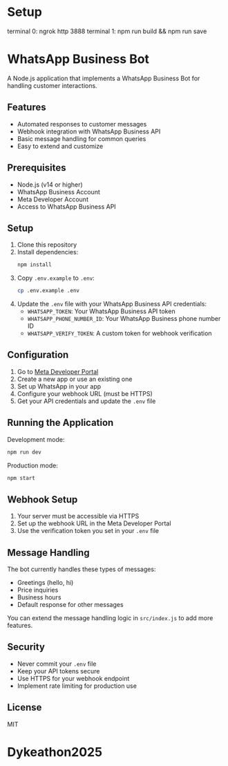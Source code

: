 # Setup

terminal 0: ngrok http 3888
terminal 1: npm run build && npm run save

# WhatsApp Business Bot

A Node.js application that implements a WhatsApp Business Bot for handling customer interactions.

## Features

- Automated responses to customer messages
- Webhook integration with WhatsApp Business API
- Basic message handling for common queries
- Easy to extend and customize

## Prerequisites

- Node.js (v14 or higher)
- WhatsApp Business Account
- Meta Developer Account
- Access to WhatsApp Business API

## Setup

1. Clone this repository
2. Install dependencies:
   ```bash
   npm install
   ```
3. Copy `.env.example` to `.env`:
   ```bash
   cp .env.example .env
   ```
4. Update the `.env` file with your WhatsApp Business API credentials:
   - `WHATSAPP_TOKEN`: Your WhatsApp Business API token
   - `WHATSAPP_PHONE_NUMBER_ID`: Your WhatsApp Business phone number ID
   - `WHATSAPP_VERIFY_TOKEN`: A custom token for webhook verification

## Configuration

1. Go to [Meta Developer Portal](https://developers.facebook.com/)
2. Create a new app or use an existing one
3. Set up WhatsApp in your app
4. Configure your webhook URL (must be HTTPS)
5. Get your API credentials and update the `.env` file

## Running the Application

Development mode:

```bash
npm run dev
```

Production mode:

```bash
npm start
```

## Webhook Setup

1. Your server must be accessible via HTTPS
2. Set up the webhook URL in the Meta Developer Portal
3. Use the verification token you set in your `.env` file

## Message Handling

The bot currently handles these types of messages:

- Greetings (hello, hi)
- Price inquiries
- Business hours
- Default response for other messages

You can extend the message handling logic in `src/index.js` to add more features.

## Security

- Never commit your `.env` file
- Keep your API tokens secure
- Use HTTPS for your webhook endpoint
- Implement rate limiting for production use

## License

MIT

# Dykeathon2025
